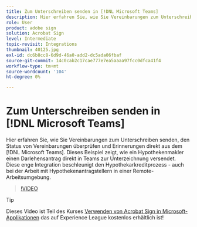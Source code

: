 ```yaml
---
title: Zum Unterschreiben senden in [!DNL Microsoft Teams]
description: Hier erfahren Sie, wie Sie Vereinbarungen zum Unterschreiben senden, den Status von Vereinbarungen überprüfen und Erinnerungen direkt aus dem [!DNL Microsoft Teams]
role: User
product: adobe sign
solution: Acrobat Sign
level: Intermediate
topic-revisit: Integrations
thumbnail: 40125.jpg
exl-id: dc6b8cc8-6d9d-46a0-add2-dc5ada06fbaf
source-git-commit: 14c0cab2c17cae777e7ea5aaaa97fcc0dfca41f4
workflow-type: tm+mt
source-wordcount: '104'
ht-degree: 0%

---
```


# Zum Unterschreiben senden in [!DNL Microsoft Teams]

Hier erfahren Sie, wie Sie Vereinbarungen zum Unterschreiben senden, den Status von Vereinbarungen überprüfen und Erinnerungen direkt aus dem [!DNL Microsoft Teams].
Dieses Beispiel zeigt, wie ein Hypothekenmakler einen Darlehensantrag direkt in Teams zur Unterzeichnung versendet. Diese enge Integration beschleunigt den Hypothekarkreditprozess - auch bei der Arbeit mit Hypothekenantragstellern in einer Remote-Arbeitsumgebung.

>[!VIDEO](https://video.tv.adobe.com/v/346545?hidetitle=true)

>[!TIP]
>
>Dieses Video ist Teil des Kurses [Verwenden von Acrobat Sign in Microsoft-Applikationen](https://experienceleague.adobe.com/?recommended=Sign-U-1-2020.2) das auf Experience League kostenlos erhältlich ist!
